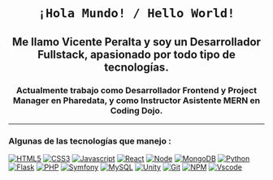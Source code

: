 <h1 align="center"><code><a>¡Hola Mundo! / Hello World!</a></code></h1>
<h2 align="center">Me llamo Vicente Peralta y soy un Desarrollador Fullstack, apasionado por todo tipo de tecnologías.</h2>
<h3 align="center">Actualmente trabajo como Desarrollador Frontend y Project Manager en Pharedata, y como Instructor Asistente MERN en Coding Dojo.</h3>

---
<!--technologies-->
### Algunas de las tecnologías que manejo :
  [![HTML5](https://img.shields.io/badge/HTML5-E34F26?style=for-the-badge&logo=html5&logoColor=white)](https://html.com/)
  [![CSS3](https://img.shields.io/badge/CSS3-1572B6?style=for-the-badge&logo=css3&logoColor=white)](https://developer.mozilla.org/en-US/docs/Web/CSS)
  [![Javascript](https://img.shields.io/badge/Javascript-F7DF1E?style=for-the-badge&logo=javascript&logoColor=white)](https://developer.mozilla.org/es/docs/Web/JavaScript)
  [![React](https://img.shields.io/badge/React-48CEF7?style=for-the-badge&logo=react&logoColor=white)](https://es.reactjs.org/)
  [![Node](https://img.shields.io/badge/Node.js-4CAF50?style=for-the-badge&logo=Node.js&logoColor=white)](https://nodejs.org/es/)
  [![MongoDB](https://img.shields.io/badge/MongoDB-4CAF50?style=for-the-badge&logo=MongoDB&logoColor=white)](https://www.mongodb.com/es)
  [![Python](https://img.shields.io/badge/Flask-000000?style=for-the-badge&logo=flask&logoColor=white)](https://www.python.org/)
  [![Flask](https://img.shields.io/badge/Python-3776AB?style=for-the-badge&logo=python&logoColor=white)](https://flask.palletsprojects.com/en/2.2.x/)
  [![PHP](https://img.shields.io/badge/PHP-777BB4?style=for-the-badge&logo=php&logoColor=white)](https://www.php.net/manual/es/intro-whatis.php)
  [![Symfony](https://img.shields.io/badge/Symfony-000000?style=for-the-badge&logo=Symfony&logoColor=white)](https://symfony.com/)
  [![MySQL](https://img.shields.io/badge/MySQL-4479A1?style=for-the-badge&logo=MySQL&logoColor=white)](https://www.mysql.com/)
  [![Unity](https://img.shields.io/badge/Unity-000000?style=for-the-badge&logo=Unity&logoColor=white)](https://unity.com/)
  [![Git](https://img.shields.io/badge/Git-F05032?style=for-the-badge&logo=git&logoColor=white)](https://git-scm.com/)
  [![NPM](https://img.shields.io/badge/npm-CB3837?style=for-the-badge&logo=npm&logoColor=white)](https://www.npmjs.com/)
  [![Vscode](https://img.shields.io/badge/Visual_Studio_Code-0078D4?style=for-the-badge&logo=visual%20studio%20code&logoColor=white)](https://code.visualstudio.com/)
<!--technologies-->


<!--
**viperalta/viperalta** is a ✨ _special_ ✨ repository because its `README.md` (this file) appears on your GitHub profile.

Here are some ideas to get you started:

- 🔭 I’m currently working on ...
- 🌱 I’m currently learning ...
- 👯 I’m looking to collaborate on ...
- 🤔 I’m looking for help with ...
- 💬 Ask me about ...
- 📫 How to reach me: ...
- 😄 Pronouns: ...
- ⚡ Fun fact: ...
-->
